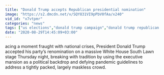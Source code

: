 ```yaml
---
title: "Donald Trump accepts Republican presidential nomination"
image: "https://s2.dmcdn.net/v/SQY831VI9pPbV0fAa/x240"
vid_id: "x7vtpmr"
categories: "news"
tags: ["us elections","donald trump campaign","donald trump republican convention"]
date: "2020-08-29T14:45:09+03:00"
---
```

acing a moment fraught with national crises, President Donald Trump accepted his party’s renomination on a massive White House South Lawn stage Thursday night, breaking with tradition by using the executive mansion as a political backdrop and defying pandemic guidelines to address a tightly packed, largely maskless crowd.
